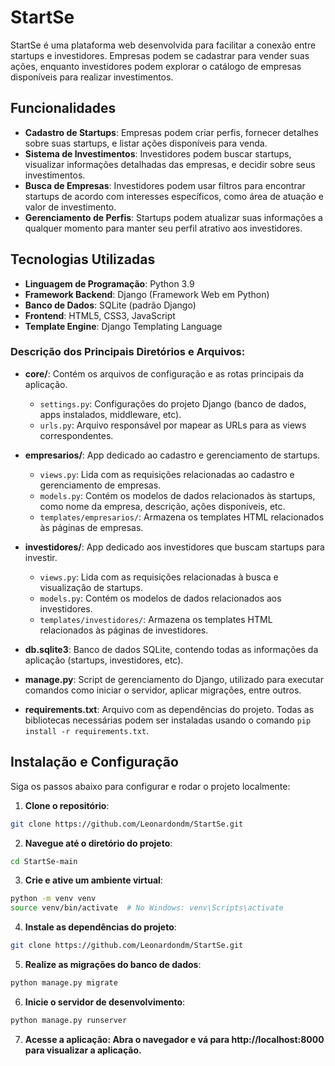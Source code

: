 # StartSe

StartSe é uma plataforma web desenvolvida para facilitar a conexão entre startups e investidores. Empresas podem se cadastrar para vender suas ações, enquanto investidores podem explorar o catálogo de empresas disponíveis para realizar investimentos.

## Funcionalidades

- **Cadastro de Startups**: Empresas podem criar perfis, fornecer detalhes sobre suas startups, e listar ações disponíveis para venda.
- **Sistema de Investimentos**: Investidores podem buscar startups, visualizar informações detalhadas das empresas, e decidir sobre seus investimentos.
- **Busca de Empresas**: Investidores podem usar filtros para encontrar startups de acordo com interesses específicos, como área de atuação e valor de investimento.
- **Gerenciamento de Perfis**: Startups podem atualizar suas informações a qualquer momento para manter seu perfil atrativo aos investidores.

## Tecnologias Utilizadas

- **Linguagem de Programação**: Python 3.9
- **Framework Backend**: Django (Framework Web em Python)
- **Banco de Dados**: SQLite (padrão Django)
- **Frontend**: HTML5, CSS3, JavaScript
- **Template Engine**: Django Templating Language

### Descrição dos Principais Diretórios e Arquivos:

- **core/**: Contém os arquivos de configuração e as rotas principais da aplicação.
  - `settings.py`: Configurações do projeto Django (banco de dados, apps instalados, middleware, etc).
  - `urls.py`: Arquivo responsável por mapear as URLs para as views correspondentes.

- **empresarios/**: App dedicado ao cadastro e gerenciamento de startups.
  - `views.py`: Lida com as requisições relacionadas ao cadastro e gerenciamento de empresas.
  - `models.py`: Contém os modelos de dados relacionados às startups, como nome da empresa, descrição, ações disponíveis, etc.
  - `templates/empresarios/`: Armazena os templates HTML relacionados às páginas de empresas.

- **investidores/**: App dedicado aos investidores que buscam startups para investir.
  - `views.py`: Lida com as requisições relacionadas à busca e visualização de startups.
  - `models.py`: Contém os modelos de dados relacionados aos investidores.
  - `templates/investidores/`: Armazena os templates HTML relacionados às páginas de investidores.

- **db.sqlite3**: Banco de dados SQLite, contendo todas as informações da aplicação (startups, investidores, etc).

- **manage.py**: Script de gerenciamento do Django, utilizado para executar comandos como iniciar o servidor, aplicar migrações, entre outros.

- **requirements.txt**: Arquivo com as dependências do projeto. Todas as bibliotecas necessárias podem ser instaladas usando o comando `pip install -r requirements.txt`.

## Instalação e Configuração

Siga os passos abaixo para configurar e rodar o projeto localmente:

1. **Clone o repositório**:
  ```bash
  git clone https://github.com/Leonardondm/StartSe.git
  ```
2. **Navegue até o diretório do projeto**:
  ```bash
  cd StartSe-main
  ```
3. **Crie e ative um ambiente virtual**:
  ```bash
  python -m venv venv
  source venv/bin/activate  # No Windows: venv\Scripts\activate
  ```
4. **Instale as dependências do projeto**:
  ```bash
  git clone https://github.com/Leonardondm/StartSe.git
  ```
5. **Realize as migrações do banco de dados**:
  ```bash
  python manage.py migrate
  ```
6. **Inicie o servidor de desenvolvimento**:
  ```bash
  python manage.py runserver
  ```
7. **Acesse a aplicação: Abra o navegador e vá para http://localhost:8000 para visualizar a aplicação.**
